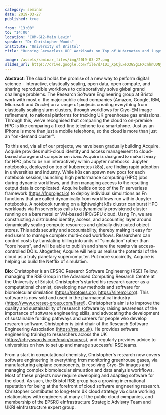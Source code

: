 ```yaml
---
category: seminar
date: 2019-03-27
published: true

from: "13:00"
to: "14:00"
location: "COM-G12-Main Lewin"
speaker: "Dr Christopher Woods"
institute: "University of Bristol"
title: "Running Serverless HPC Workloads on Top of Kubernetes and Jupyter Notebooks"

image: /assets/seminar_files/img/2019-03-27.png
slides_url: https://drive.google.com/file/d/1DI_XpCjLReQ3GSg1FXCnhnUDNys8v78J/view?usp=sharing
---
```


**Abstract**: The cloud holds the promise of a new way to perform digital science - interactive, elastically scaling, open data, open compute, and sharing reproducible workflows to collaboratively solve global grand challenge problems. The Research Software Engineering group at Bristol work with most of the major public cloud companies (Amazon, Google, IBM, Microsoft and Oracle) on a range of projects creating everything from elastically scaling slurm clusters, through workflows for Cryo-EM image refinement, to national platforms for tracking UK greenhouse gas emissions. Through this, we've recognised that comparing the cloud to on-premise HPC is like comparing a fixed-line telephone to a smartphone. Just as an iPhone is more than just a mobile telephone, so the cloud is more than just an "on-demand cluster".

To this end, via all of our projects, we have been gradually building Acquire. Acquire provides multi-cloud identity and access management to cloud-based storage and compute services. Acquire is designed to make it easy for HPC jobs to be run interactively within Jupyter notebooks. Jupyter notebooks, deployed on top of kubernetes (k8s), are finding rapid adoption in universities and industry. While k8s can spawn new pods for each notebook session, launching high performance computing (HPC) jobs during dynamic workflows, and then managing access to the resulting output data is complicated. Acquire builds on top of the Fn serverless framework (https://fnproject.io) to deploy individual simulations as Fn functions that are called dynamically from workflows run within Jupyter notebooks. A notebook running on a lightweight k8s cluster can burst HPC workloads via Fn serverless calls to a dynamically provisioned cluster running on a bare metal or VM-based HPC/GPU cloud. Using Fn, we are constructing a distributed identity, access, and accounting layer around dynamically scaling compute resources and globally distributed object stores. This adds security and accountability, thereby making it easy for end users to manage complex multi-cloud workflows. Researchers can control costs by translating billing into units of "simulation" rather than "core hours", and will be able to publish and share the results via access-controlled DOIs. Altogether, Acquire will help us realise the potential of the cloud as a truly planetary supercomputer. Put more succinctly, Acquire is helping us build the Netflix of simulation.

**Bio**: Christopher is an EPSRC Research Software Engineering (RSE) Fellow, managing the RSE Group in the Advanced Computing Research Centre at the University of Bristol. Christopher's started his research career as a computational chemist, developing new methods and software for biomolecular simulation (https://protoms.org, https://siremol.org). This software is now sold and used in the pharmaceutical industry (https://www.cresset-group.com/flare/). Christopher's aim is to improve the quality and sustainability of research software by raising awareness of the importance of software engineering skills, and advocating the development of sustainable funding pathways and careers for people who develop research software. Christopher is joint-chair of the Research Software Engineering Association (https://rse.ac.uk). He provides software engineering training to researchers across the UK (https://chryswoods.com/main/courses), and regularly provides advice to universities on how to set up and manage successful RSE teams.

From a start in computational chemistry, Christopher's research now covers software engineering in everything from monitoring greenhouse gases, via manufacturing airplane components, to resolving Cryo-EM images and managing complex biomolecular simulation and data analysis workflows. Most of these projects now require developing and adapting software for the cloud. As such, the Bristol RSE group has a growing international reputation for being at the forefront of cloud software engineering research. Christopher contributes to long-term UK cloud strategy via close working relationships with engineers at many of the public cloud companies, and membership of the EPSRC eInfrastructure Strategic Advisory Team and UKRI eInfrastructure expert group.

